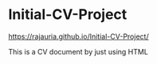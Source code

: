 # Initial-CV-Project

https://rajauria.github.io/Initial-CV-Project/

This is a CV document by just using HTML
